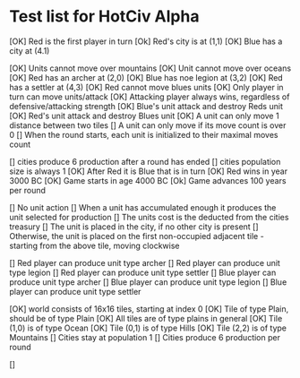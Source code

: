 Test list for HotCiv Alpha
===================

[OK] Red is the first player in turn
[Ok] Red's city is at (1,1)
[OK] Blue has a city at (4.1)

[OK] Units cannot move over mountains
[OK] Unit cannot move over oceans
[OK] Red has an archer at (2,0)
[OK] Blue has noe legion at (3,2)
[OK] Red has a settler at (4,3)
[OK] Red cannot move blues units
[OK] Only player in turn can move units/attack
[OK] Attacking player always wins, regardless of defensive/attacking strength
[OK] Blue's unit attack and destroy Reds unit
[OK] Red's unit attack and destroy Blues unit
[OK] A unit can only move 1 distance between two tiles
[]  A unit can only move if its move count is over 0
[] When the round starts, each unit is initialized to their maximal moves count

[] cities produce 6 production after a round has ended
[] cities population size is always 1
[OK] After Red it is Blue that is in turn
[OK] Red wins in year 3000 BC
[OK] Game starts in age 4000 BC
[Ok] Game advances 100 years per round

[] No unit action
[] When a unit has accumulated enough it produces the unit selected for production
[] The units cost is the deducted from the cities treasury
[] The unit is placed in the city, if no other city is present
[] Otherwise, the unit is placed on the first non-occupied adjacent tile - starting from the above tile, moving clockwise

[] Red player can produce unit type archer
[] Red player can produce unit type legion
[] Red player can produce unit type settler
[] Blue player can produce unit type archer
[] Blue player can produce unit type legion
[] Blue player can produce unit type settler

[OK] world consists of 16x16 tiles, starting at index 0
[OK] Tile of type Plain, should be of type Plain
[OK] All tiles are of type plains in general
[OK] Tile (1,0) is of type Ocean
[OK] Tile (0,1) is of type Hills
[OK] Tile (2,2) is of type Mountains
[] Cities stay at population 1
[] Cities produce 6 production per round

[]



